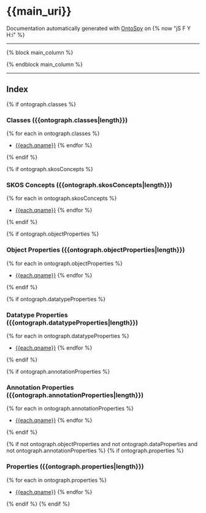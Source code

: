 # {{main_uri}}

Documentation automatically generated with [OntoSpy](http://ontospy.readthedocs.org/ "Open") on {% now "jS F Y H:i" %}

---	
	
{% block main_column %}




{% endblock main_column %}

---


## Index 

{% if ontograph.classes %}
### Classes ({{ontograph.classes|length}}) 

{% for each in ontograph.classes  %}
- [{{each.qname}}]({{each.slug}}.md "Open") 
{% endfor %}

{% endif %}	


{% if ontograph.skosConcepts %}
### SKOS Concepts ({{ontograph.skosConcepts|length}}) 

{% for each in ontograph.skosConcepts  %}
- [{{each.qname}}]({{each.slug}}.md "Open") 
{% endfor %}

{% endif %}	


{% if ontograph.objectProperties %}
### Object Properties ({{ontograph.objectProperties|length}}) 

{% for each in ontograph.objectProperties  %}
- [{{each.qname}}]({{each.slug}}.md "Open") 
{% endfor %}

{% endif %}	


{% if ontograph.datatypeProperties %}
### Datatype Properties ({{ontograph.datatypeProperties|length}}) 

{% for each in ontograph.datatypeProperties  %}
- [{{each.qname}}]({{each.slug}}.md "Open") 
{% endfor %}

{% endif %}	


{% if ontograph.annotationProperties %}
### Annotation Properties ({{ontograph.annotationProperties|length}}) 

{% for each in ontograph.annotationProperties  %}
- [{{each.qname}}]({{each.slug}}.md "Open") 
{% endfor %}

{% endif %}	


{% if not ontograph.objectProperties and not ontograph.dataProperties and not ontograph.annotationProperties %}
{% if ontograph.properties %}
### Properties ({{ontograph.properties|length}}) 

{% for each in ontograph.properties  %}
- [{{each.qname}}]({{each.slug}}.md "Open") 
{% endfor %}

{% endif %}	
{% endif %}	